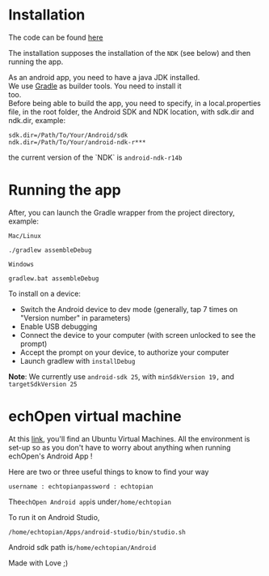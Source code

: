 # Installation
The code can be found [here](https://github.com/echopen/PRJ-medtec_androidapp)

The installation supposes the installation of the `NDK` \(see below\) and then running the app.

As an android app, you need to have a java JDK installed.  
We use [Gradle](http://gradle.org/) as builder tools. You need to install it  
too.  
Before being able to build the app, you need to specify, in a local.properties file, in the root folder, the Android SDK and NDK location, with sdk.dir and ndk.dir, example:

```
sdk.dir=/Path/To/Your/Android/sdk
ndk.dir=/Path/To/Your/android-ndk-r***
```

the current version of the \`NDK\` is `android-ndk-r14b`

# Running the app
After, you can launch the Gradle wrapper from the project directory, example:

`Mac/Linux`

```
./gradlew assembleDebug

```

`Windows`

```
gradlew.bat assembleDebug

```


To install on a device:

* Switch the Android device to dev mode \(generally, tap 7 times on "Version number" in parameters\)
* Enable USB debugging
* Connect the device to your computer \(with screen unlocked to see the prompt\)
* Accept the prompt on your device, to authorize your computer
* Launch gradlew with
  `installDebug`

**Note**: We currently use `android-sdk 25`, with `minSdkVersion 19,` and `targetSdkVersion 25`

# echOpen virtual machine
At this [link](https://drive.google.com/open?id=0B0V8htWBLPWBVEh6ZEJPcFpmTEU), you'll find an Ubuntu Virtual Machines. All the environment is set-up so as you don't have to worry about anything when running echOpen's Android App !

Here are two or three useful things to know to find your way

`username : echtopianpassword : echtopian`

The`echOpen Android app`is under`/home/echtopian`

To run it on Android Studio,

`/home/echtopian/Apps/android-studio/bin/studio.sh`

Android sdk path is`/home/echtopian/Android`

Made with Love ;\)
